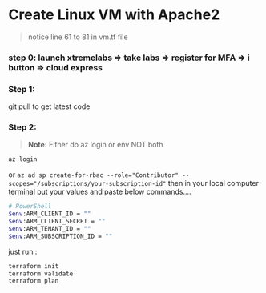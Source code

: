 # Create Linux VM with Apache2

> notice line 61 to 81 in vm.tf file

### step 0: launch xtremelabs => take labs => register for MFA => i button => cloud express

### Step 1:
git pull to get latest code

### Step 2:
> **Note:** Either do az login or env NOT both 
```sh
az login
```
or
`az ad sp create-for-rbac --role="Contributor" --scopes="/subscriptions/your-subscription-id"` then in your local computer terminal put your values and paste below commands....
```sh
# PowerShell
$env:ARM_CLIENT_ID = ""
$env:ARM_CLIENT_SECRET = ""
$env:ARM_TENANT_ID = ""
$env:ARM_SUBSCRIPTION_ID = ""
```

just run :

```sh
terraform init
terraform validate
terraform plan
```



